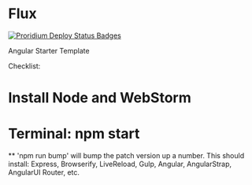 Flux
======

[![Proridium Deploy Status Badges](https://webhooks.nodejitsu.com/proridium/web.png)](https://webops.nodejitsu.com#proridium/webhooks)

Angular Starter Template

Checklist:
# Install Node and WebStorm
# Terminal: npm start

** 'npm run bump' will bump the patch version up a number.
This should install: Express, Browserify, LiveReload, Gulp, Angular, AngularStrap, AngularUI Router, etc.

